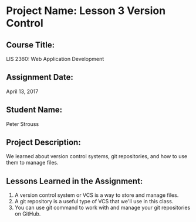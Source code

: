 # Project Name:  Lesson 3 Version Control

## Course Title:
LIS 2360:  Web Application Development

## Assignment Date:  
April 13, 2017

## Student Name:  
Peter Strouss

## Project Description:
We learned about version control systems, git repositories, and how to use them to manage files.

## Lessons Learned in the Assignment:
1. A version control system or VCS is a way to store and manage files.
2. A git repository is a useful type of VCS that we'll use in this class.
3. You can use git command to work with and manage your git repositories on GitHub.
